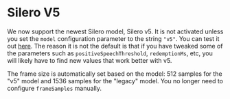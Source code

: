 # Silero V5

We now support the newest Silero model, Silero v5. It is not activated unless you set the `model` configuration parameter to the string `"v5"`. You can test it out [here](https://test.vad.ricky0123.com/#opts=%7B%22positiveSpeechThreshold%22%3A0.5%2C%22negativeSpeechThreshold%22%3A0.35%2C%22preSpeechPadMs%22%3A30%2C%22redemptionMs%22%3A500%2C%22minSpeechMs%22%3A250%2C%22submitUserSpeechOnPause%22%3Afalse%2C%22baseAssetPath%22%3A%22https%3A%2F%2Fcdn.jsdelivr.net%2Fnpm%2F%40ricky0123%2Fvad-web%400.0.20%2Fdist%2F%22%2C%22onnxWASMBasePath%22%3A%22https%3A%2F%2Fcdn.jsdelivr.net%2Fnpm%2Fonnxruntime-web%401.14.0%2Fdist%2F%22%2C%22model%22%3A%22v5%22%2C%22startOnLoad%22%3Atrue%2C%22userSpeakingThreshold%22%3A0.6%7D). The reason it is not the default is that if you have tweaked some of the parameters such as `positiveSpeechThreshold`, `redemptionMs`, etc, you will likely have to find new values that work better with v5.

The frame size is automatically set based on the model: 512 samples for the "v5" model and 1536 samples for the "legacy" model. You no longer need to configure `frameSamples` manually.
